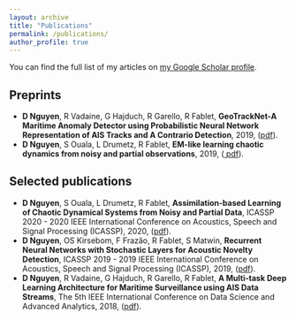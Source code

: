 ```yaml
---
layout: archive
title: "Publications"
permalink: /publications/
author_profile: true
---
```


You can find the full list of my articles on <a href="https://scholar.google.com/citations?user=jLtTFrIAAAAJ&hl=en">my Google Scholar profile</a>.

## Preprints

* **D Nguyen**, R Vadaine, G Hajduch, R Garello, R Fablet, **GeoTrackNet-A Maritime Anomaly Detector using Probabilistic Neural Network Representation of AIS Tracks and A Contrario Detection**, 2019, (<a href= "https://arxiv.org/abs/1912.00682">pdf</a>).
* **D Nguyen**, S Ouala, L Drumetz, R Fablet, **EM-like learning chaotic dynamics from noisy and partial observations**, 2019, (<a href= "https://arxiv.org/abs/1903.10335"> pdf</a>).


## Selected publications
* **D Nguyen**, S Ouala, L Drumetz, R Fablet, **Assimilation-based Learning of Chaotic Dynamical Systems from Noisy and Partial Data**, ICASSP 2020 - 2020 IEEE International Conference on Acoustics, Speech and Signal Processing (ICASSP), 2020, (<a href= "https://www.researchgate.net/profile/Duong_Nguyen138/publication/341084271_Assimilation-Based_Learning_of_Chaotic_Dynamical_Systems_from_Noisy_and_Partial_Data/links/5eaf4dca45851592d6b84e14/Assimilation-Based-Learning-of-Chaotic-Dynamical-Systems-from-Noisy-and-Partial-Data.pdf">pdf</a>).
* **D Nguyen**, OS Kirsebom, F Frazão, R Fablet, S Matwin, **Recurrent Neural Networks with Stochastic Layers for Acoustic Novelty Detection**, ICASSP 2019 - 2019 IEEE International Conference on Acoustics, Speech and Signal Processing (ICASSP), 2019, (<a href= "https://arxiv.org/pdf/1902.04980">pdf</a>).
* **D Nguyen**, R Vadaine, G Hajduch, R Garello, R Fablet, **A Multi-task Deep Learning Architecture for Maritime Surveillance using AIS Data Streams**, The 5th IEEE International Conference on Data Science and Advanced Analytics, 2018, (<a href= "https://arxiv.org/pdf/1806.03972">pdf</a>).

<!-- {% include base_path %}

{% for post in site.publications reversed %}
  {% include archive-single.html %}
{% endfor %} -->
